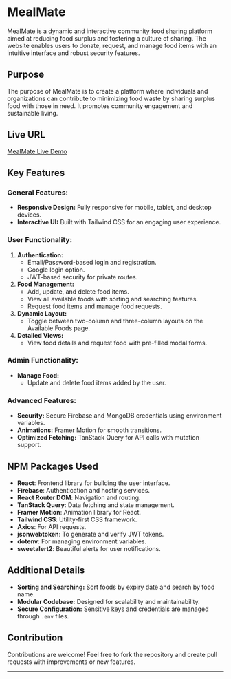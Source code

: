 # MealMate

MealMate is a dynamic and interactive community food sharing platform aimed at reducing food surplus and fostering a culture of sharing. The website enables users to donate, request, and manage food items with an intuitive interface and robust security features.

## Purpose
The purpose of MealMate is to create a platform where individuals and organizations can contribute to minimizing food waste by sharing surplus food with those in need. It promotes community engagement and sustainable living.

## Live URL
[MealMate Live Demo]() 

## Key Features

### General Features:
- **Responsive Design:** Fully responsive for mobile, tablet, and desktop devices.
- **Interactive UI:** Built with Tailwind CSS for an engaging user experience.

### User Functionality:
1. **Authentication:**
   - Email/Password-based login and registration.
   - Google login option.
   - JWT-based security for private routes.
2. **Food Management:**
   - Add, update, and delete food items.
   - View all available foods with sorting and searching features.
   - Request food items and manage food requests.
3. **Dynamic Layout:**
   - Toggle between two-column and three-column layouts on the Available Foods page.
4. **Detailed Views:**
   - View food details and request food with pre-filled modal forms.

### Admin Functionality:
- **Manage Food:**
   - Update and delete food items added by the user.

### Advanced Features:
- **Security:** Secure Firebase and MongoDB credentials using environment variables.
- **Animations:** Framer Motion for smooth transitions.
- **Optimized Fetching:** TanStack Query for API calls with mutation support.

## NPM Packages Used

- **React**: Frontend library for building the user interface.
- **Firebase**: Authentication and hosting services.
- **React Router DOM**: Navigation and routing.
- **TanStack Query**: Data fetching and state management.
- **Framer Motion**: Animation library for React.
- **Tailwind CSS**: Utility-first CSS framework.
- **Axios**: For API requests.
- **jsonwebtoken**: To generate and verify JWT tokens.
- **dotenv**: For managing environment variables.
- **sweetalert2**: Beautiful alerts for user notifications.

## Additional Details
- **Sorting and Searching:** Sort foods by expiry date and search by food name.
- **Modular Codebase:** Designed for scalability and maintainability.
- **Secure Configuration:** Sensitive keys and credentials are managed through `.env` files.

## Contribution
Contributions are welcome! Feel free to fork the repository and create pull requests with improvements or new features.

---


